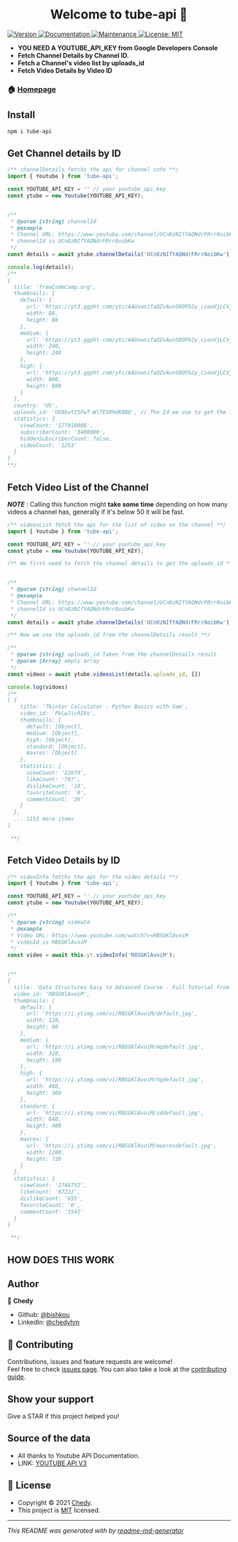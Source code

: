 <h1 align="center">Welcome to tube-api 👋</h1>
<p>
  <a href="https://www.npmjs.com/package/tube-api" target="_blank">
    <img alt="Version" src="https://img.shields.io/npm/v/tube-api.svg">
  </a>
  <a href="https://github.com/bishkou/tube-api#readme" target="_blank">
    <img alt="Documentation" src="https://img.shields.io/badge/documentation-yes-brightgreen.svg" />
  </a>
  <a href="https://github.com/bishkou/tube-api/graphs/commit-activity" target="_blank">
    <img alt="Maintenance" src="https://img.shields.io/badge/Maintained%3F-yes-green.svg" />
  </a>
  <a href="https://github.com/bishkou/tube-api/blob/master/LICENSE" target="_blank">
    <img alt="License: MIT" src="https://img.shields.io/github/license/bishkou/tube-api" />
  </a>
</p>


* **YOU NEED A YOUTUBE_API_KEY from Google Developers Console**
* **Fetch Channel Details by Channel ID.**
* **Fetch a Channel's video list by uploads_id**
* **Fetch Video Details by Video ID**

### 🏠 [Homepage](https://github.com/bishkou/tube-api)

## Install

```sh
npm i tube-api
```

## Get Channel details by ID

```ts
/** channelDetails fetchs the api for channel info **/
import { Youtube } from 'tube-api';

const YOUTUBE_API_KEY = '' // your youtube_api_key
const ytube = new Youtube(YOUTUBE_API_KEY);


/**
 * @param {string} channelId 
 * @example
 * Channel URL: https://www.youtube.com/channel/UCn8zNIfYAQNdrFRrr8oibKw
 * channelId is UCn8zNIfYAQNdrFRrr8oibKw 
 */
const details = await ytube.channelDetails('UCn8zNIfYAQNdrFRrr8oibKw')

console.log(details);
/**
{
  title: 'freeCodeCamp.org',
  thumbnails: {
    default: {
      url: 'https://yt3.ggpht.com/ytc/AAUvwnifaQZvAunS0OFb2y_cieoVjLCVjqQW8Exf3BC1gg=s88-c-k-c0x00ffffff-no-rj',
      width: 88,
      height: 88
    },
    medium: {
      url: 'https://yt3.ggpht.com/ytc/AAUvwnifaQZvAunS0OFb2y_cieoVjLCVjqQW8Exf3BC1gg=s240-c-k-c0x00ffffff-no-rj',
      width: 240,
      height: 240
    },
    high: {
      url: 'https://yt3.ggpht.com/ytc/AAUvwnifaQZvAunS0OFb2y_cieoVjLCVjqQW8Exf3BC1gg=s800-c-k-c0x00ffffff-no-rj',
      width: 800,
      height: 800
    }
  },
  country: 'US',
  uploads_id: 'UU8butISFwT-Wl7EV0hUK0BQ', // The Id we use to get the list of videos on this channel
  statistics: {
    viewCount: '177010008',
    subscriberCount: '3480000',
    hiddenSubscriberCount: false,
    videoCount: '1253'
  }
}
**/

```

## Fetch Video List of the Channel
***NOTE*** :
Calling this function might **take some time** depending on how many videos a channel has,
generally if it's below 50 it will be fast.

```ts
/** videosList fetch the api for the list of video on the channel **/
import { Youtube } from 'tube-api';

const YOUTUBE_API_KEY = '' // your youtube_api_key
const ytube = new Youtube(YOUTUBE_API_KEY);

/** We first need to fetch the channel details to get the uploads_id **/


/**
 * @param {string} channelId 
 * @example
 * Channel URL: https://www.youtube.com/channel/UCn8zNIfYAQNdrFRrr8oibKw
 * channelId is UCn8zNIfYAQNdrFRrr8oibKw 
 */
const details = await ytube.channelDetails('UCn8zNIfYAQNdrFRrr8oibKw');

/** Now we use the uploads_id from the channelDetails result **/

/**
 * @param {string} uploads_id Taken from the channelDetails result
 * @param {Array} empty array
 */
const videos = await ytube.videosList(details.uploads_id, [])

console.log(vidoes)
/**
[ {
    title: 'Tkinter Calculator - Python Basics with Sam',
    video_id: 'PkLwJicRI8s',
    thumbnails: {
      default: [Object],
      medium: [Object],
      high: [Object],
      standard: [Object],
      maxres: [Object]
    },
    statistics: {
      viewCount: '22679',
      likeCount: '797',
      dislikeCount: '10',
      favoriteCount: '0',
      commentCount: '26'
    }
  },
  ... 1153 more items
]

 **/

```

## Fetch Video Details by ID

```ts
/** videoInfo fetchs the api for the video details **/
import { Youtube } from 'tube-api';

const YOUTUBE_API_KEY = '' // your youtube_api_key
const ytube = new Youtube(YOUTUBE_API_KEY);

/**
 * @param {string} videoId
 * @example
 * Video URL: https://www.youtube.com/watch?v=RBSGKlAvoiM
 * videoId is RBSGKlAvoiM 
 */
const video = await this.yt.videoInfo('RBSGKlAvoiM');


/**
{
  title: 'Data Structures Easy to Advanced Course - Full Tutorial from a Google Engineer',
  video_id: 'RBSGKlAvoiM',
  thumbnails: {
    default: {
      url: 'https://i.ytimg.com/vi/RBSGKlAvoiM/default.jpg',
      width: 120,
      height: 90
    },
    medium: {
      url: 'https://i.ytimg.com/vi/RBSGKlAvoiM/mqdefault.jpg',
      width: 320,
      height: 180
    },
    high: {
      url: 'https://i.ytimg.com/vi/RBSGKlAvoiM/hqdefault.jpg',
      width: 480,
      height: 360
    },
    standard: {
      url: 'https://i.ytimg.com/vi/RBSGKlAvoiM/sddefault.jpg',
      width: 640,
      height: 480
    },
    maxres: {
      url: 'https://i.ytimg.com/vi/RBSGKlAvoiM/maxresdefault.jpg',
      width: 1280,
      height: 720
    }
  },
  statistics: {
    viewCount: '2748752',
    likeCount: '67222',
    dislikeCount: '655',
    favoriteCount: '0',
    commentCount: '1541'
  }
}

 **/

```

## HOW DOES THIS WORK


## Author

👤 **Chedy**

* Github: [@bishkou](https://github.com/bishkou)
* LinkedIn: [@chedyhm](https://linkedin.com/in/chedyhm)

## 🤝 Contributing

Contributions, issues and feature requests are welcome!<br />Feel free to check [issues page](https://github.com/bishkou/password-checker/issues). You can also take a look at the [contributing guide](https://github.com/bishkou/password-checker/blob/master/CONTRIBUTING.md).

## Show your support

Give a STAR if this project helped you!

## Source of the data

* All thanks to Youtube API Documentation.
* LINK: [YOUTUBE API V3](https://developers.google.com/youtube/v3)


## 📝 License

* Copyright © 2021 [Chedy](https://github.com/bishkou).
* This project is [MIT](https://github.com/bishkou/tube_api/blob/master/LICENSE) licensed.

***
_This README was generated with by [readme-md-generator](https://github.com/kefranabg/readme-md-generator)_

